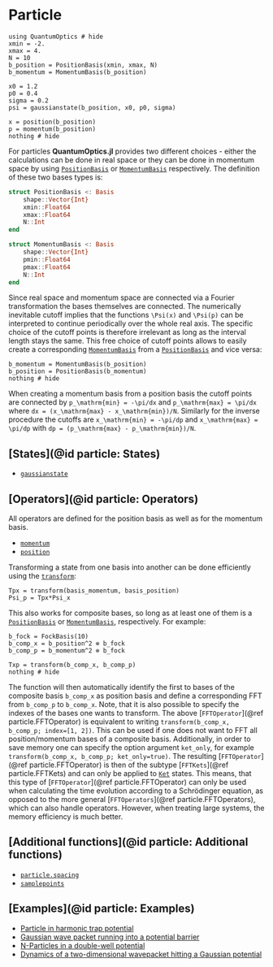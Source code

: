 # Particle

```@example particle
using QuantumOptics # hide
xmin = -2.
xmax = 4.
N = 10
b_position = PositionBasis(xmin, xmax, N)
b_momentum = MomentumBasis(b_position)

x0 = 1.2
p0 = 0.4
sigma = 0.2
psi = gaussianstate(b_position, x0, p0, sigma)

x = position(b_position)
p = momentum(b_position)
nothing # hide
```

For particles **QuantumOptics.jl** provides two different choices - either the calculations can be done in real space or they can be done in momentum space by using [`PositionBasis`](@ref) or [`MomentumBasis`](@ref) respectively. The definition of these two bases types is:

```julia
struct PositionBasis <: Basis
    shape::Vector{Int}
    xmin::Float64
    xmax::Float64
    N::Int
end

struct MomentumBasis <: Basis
    shape::Vector{Int}
    pmin::Float64
    pmax::Float64
    N::Int
end
```

Since real space and momentum space are connected via a Fourier transformation the bases themselves are connected. The numerically inevitable cutoff implies that the functions ``\Psi(x)`` and ``\Psi(p)`` can be interpreted to continue periodically over the whole real axis. The specific choice of the cutoff points is therefore irrelevant as long as the interval length stays the same. This free choice of cutoff points allows to easily create a corresponding [`MomentumBasis`](@ref) from a [`PositionBasis`](@ref) and vice versa:

```@example particle
b_momentum = MomentumBasis(b_position)
b_position = PositionBasis(b_momentum)
nothing # hide
```

When creating a momentum basis from a position basis the cutoff points are connected by ``p_\mathrm{min} = -\pi/dx`` and ``p_\mathrm{max} = \pi/dx`` where ``dx = (x_\mathrm{max} - x_\mathrm{min})/N``. Similarly for the inverse procedure the cutoffs are ``x_\mathrm{min} = -\pi/dp`` and ``x_\mathrm{max} = \pi/dp`` with ``dp = (p_\mathrm{max} - p_\mathrm{min})/N``.


## [States](@id particle: States)

* [`gaussianstate`](@ref)


## [Operators](@id particle: Operators)

All operators are defined for the position basis as well as for the momentum basis.

* [`momentum`](@ref)
* [`position`](@ref)

Transforming a state from one basis into another can be done efficiently using the [`transform`](@ref):

    Tpx = transform(basis_momentum, basis_position)
    Psi_p = Tpx*Psi_x

This also works for composite bases, so long as at least one of them is a [`PositionBasis`](@ref) or [`MomentumBasis`](@ref), respectively. For example:

```@example particle
b_fock = FockBasis(10)
b_comp_x = b_position^2 ⊗ b_fock
b_comp_p = b_momentum^2 ⊗ b_fock

Txp = transform(b_comp_x, b_comp_p)
nothing # hide
```

The function will then automatically identify the first to bases of the composite basis `b_comp_x` as position basis and define a corresponding FFT from `b_comp_p` to `b_comp_x`. Note, that it is also possible to specify the indexes of the bases one wants to transform. The above [`FFTOperator`](@ref particle.FFTOperator) is equivalent to writing `transform(b_comp_x, b_comp_p; index=[1, 2])`. This can be used if one does not want to FFT all position/momentum bases of a composite basis. Additionally, in order to save memory one can specify the option argument `ket_only`, for example `transform(b_comp_x, b_comp_p; ket_only=true)`. The resulting [`FFTOperator`](@ref particle.FFTOperator) is then of the subtype [`FFTKets`](@ref particle.FFTKets) and can only be applied to [`Ket`](@ref) states. This means, that this type of [`FFTOperator`](@ref particle.FFTOperator) can only be used when calculating the time evolution according to a Schrödinger equation, as opposed to the more general [`FFTOperators`](@ref particle.FFTOperators), which can also handle operators. However, when treating large systems, the memory efficiency is much better.

## [Additional functions](@id particle: Additional functions)

* [`particle.spacing`](@ref)
* [`samplepoints`](@ref)


## [Examples](@id particle: Examples)

* [Particle in harmonic trap potential](@ref)
* [Gaussian wave packet running into a potential barrier](@ref)
* [N-Particles in a double-well potential](@ref)
* [Dynamics of a two-dimensional wavepacket hitting a Gaussian potential](@ref)
